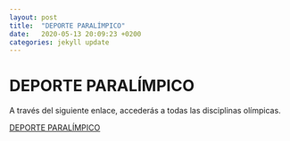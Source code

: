 ```yaml
---
layout: post
title:  "DEPORTE PARALÍMPICO"
date:   2020-05-13 20:09:23 +0200
categories: jekyll update
---
```



# DEPORTE PARALÍMPICO
A través del siguiente enlace, accederás a todas las disciplinas olímpicas.

[DEPORTE PARALÍMPICO](https://www.paralimpicos.es/deportes-paralimpicos)


